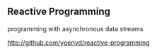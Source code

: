 ## Reactive Programming

programming with asynchronous data streams

http://github.com/yoerivd/reactive-programming